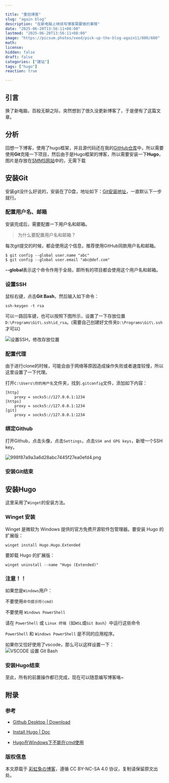 ```yaml
---

title: "重拾博客"
slug: "again blog"
description: "在新电脑上继续写博客需要做的事情"
date: "2025-06-20T13:56:11+08:00"
lastmod: "2025-06-20T13:56:11+08:00"
image: "https://picsum.photos/seed/pick-up-the-blog-again11/800/600"
math: 
license: 
hidden: false
draft: false 
categories: ["建站"]
tags: ["hugo"]
reaction: true

---
```


## 引言

换了新电脑，百般无聊之际，突然想到了很久没更新博客了，于是便有了这篇文章。

## 分析

回想一下博客，使用了hugo框架，并且源代码还在我的[GitHub仓库](https://github.com/rento666/My-Blog-By-Hugo-stack)中，所以需要使用**Git**克隆一下项目，然后由于是Hugo框架的博客，所以需要安装一下**Hugo**，图片是存放在[SMMS网站](https://smms.app/)中的，无需下载

## 安装Git

安装git没什么好说的，安装在了D盘，地址如下：[Git安装地址](https://git-scm.com/)，一直默认下一步就行。

### 配置用户名、邮箱
安装完成后，需要配置一下用户名和邮箱。

> 为什么要配置用户名和邮箱？

每次git提交的时候，都会使用这个信息，推荐使用GitHub同款用户名和邮箱。

```
$ git config --global user.name "abc"  
$ git config --global user.email "abc@def.com" 
```

**--global**表示这个命令作用于全局，即所有的项目都会使用这个用户名和邮箱。

### 设置SSH

鼠标右键，点击**Git Bash**，然后输入如下命令：
```
ssh-keygen -t rsa
```

可以一路回车键，也可以按照下图所示，设置了一下存放位置`D:\Programs\Git\.ssh\id_rsa`。(需要自己创建好文件夹`D:\Programs\Git\.ssh`才可以)

![设置SSH，修改存放位置](https://s2.loli.net/2025/06/20/fQ6OHnxcG8Ng3W2.png)

### 配置代理

由于进行clone的时候，可能会由于网络等原因造成操作失败或者速度较慢，所以这里设置了一下代理。

打开`C:\Users\你的用户名`文件夹，找到`.gitconfig`文件，添加如下内容：

```
[http]
    proxy = socks5://127.0.0.1:1234
[https]
    proxy = socks5://127.0.0.1:1234
[git]
    proxy = socks5://127.0.0.1:1234
```

### 绑定Github

打开Github，点击头像，点击`Settings`，点击`SSH and GPG keys`，新增一个SSH key。

![998f87a9a3a6d28abc7445f27ea0efd4.png](https://s2.loli.net/2025/06/20/526Xyw3MsOWbNSu.png)

### 安装Git结束

## 安装Hugo

这里采用了`Winget`的安装方法。

### Winget 安装

Winget 是微软为 Windows 提供的官方免费开源软件包管理器。要安装 Hugo 的扩展版：
```
winget install Hugo.Hugo.Extended
``` 

要卸载 Hugo 的扩展版：
```
winget uninstall --name "Hugo (Extended)"
```

### 注意！！

如果您是`Windows`用户：

不要使用`命令提示符(cmd)`

不要使用 `Windows PowerShell`

请在 `PowerShell` 或 `Linux 终端`（如`WSL`或`Git Bash`）中运行这些命令

`PowerShell` 和 `Windows PowerShell` 是不同的应用程序。

如果你又恰好使用了vscode，那么可以这样设置一下：
![VSCODE 设置 Git Bash](https://s2.loli.net/2025/06/20/okz8jQ7C3qYblVN.png)

### 安装Hugo结束

至此，所有的前置操作都已完成，现在可以随意编写博客咯~

## 附录

### 参考

- [Github Desktop | Download](https://github.com/apps/desktop)

- [Install Hugo | Doc](https://gohugo.io/installation/windows/)

- [Hugo在Windows下不能在cmd使用](https://hugo.opendocs.io/getting-started/quick-start/#命令)

### 版权信息

本文原载于 [彩虹兔の博客](https://cai-hong-tu-blog.pages.dev/)，遵循 CC BY-NC-SA 4.0 协议，复制请保留原文出处。
